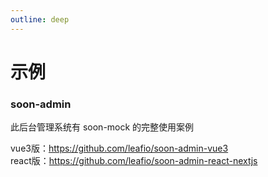 ```yaml
---
outline: deep
---
```


# 示例

### soon-admin

此后台管理系统有 soon-mock 的完整使用案例

vue3版：https://github.com/leafio/soon-admin-vue3    
react版：https://github.com/leafio/soon-admin-react-nextjs 

